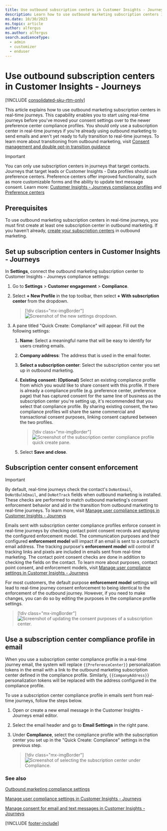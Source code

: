 ```yaml
---
title: Use outbound subscription centers in Customer Insights - Journeys
description: Learn how to use outbound marketing subscription centers in Dynamics 365 Customer Insights - Journeys.
ms.date: 10/30/2023
ms.topic: article
author: alfergus
ms.author: alfergus
search.audienceType: 
  - admin
  - customizer
  - enduser
---
```


# Use outbound subscription centers in Customer Insights - Journeys

[!INCLUDE [consolidated-sku-rtm-only](./includes/consolidated-sku-rtm-only.md)]

This article explains how to use outbound marketing subscription centers in real-time journeys. This capability enables you to start using real-time journeys before you've moved your consent settings over to the newer preference center compliance profiles. You should only use a subscription center in real-time journeys if you're already using outbound marketing to send emails and aren't yet ready to fully transition to real-time journeys. To learn more about transitioning from outbound marketing, visit [Consent management and double opt-in transition guidance](real-time-marketing-consent-transition.md)

> [!IMPORTANT]
> You can only use subscription centers in journeys that target contacts. Journeys that target leads or Customer Insights - Data profiles should use preference centers. Preference centers offer improved functionality, such as more customizable forms and the ability to update text message consent. Learn more: [Customer Insights - Journeys compliance profiles](real-time-marketing-compliance-settings.md) and [Preference centers](real-time-marketing-preference-centers.md)

## Prerequisites

To use outbound marketing subscription centers in real-time journeys, you must first create at least one subscription center in outbound marketing. If you haven’t already, [create your subscription centers](set-up-subscription-center.md) in outbound marketing.

## Set up subscription centers in Customer Insights - Journeys

In **Settings**, connect the outbound marketing subscription center to Customer Insights - Journeys compliance settings:

1. Go to **Settings** > **Customer engagement** > **Compliance**.
1. Select **+ New Profile** in the top toolbar, then select **+ With subscription center** from the dropdown.

    > [!div class="mx-imgBorder"]
    > ![Screenshot of the new settings dropdown.](media/outbound-subscription-dropdown.png "Screenshot of the new settings dropdown")

1. A pane titled "Quick Create: Compliance" will appear. Fill out the following settings:
    1. **Name**: Select a meaningful name that will be easy to identify for users creating emails.
    1. **Company address**: The address that is used in the email footer.
    1. **Select a subscription center**: Select the subscription center you set up in outbound marketing.
    1. **Existing consent: (Optional)** Select an existing compliance profile from which you would like to share consent with this profile. If there is already a compliance profile (e.g. preference center, preference page) that has captured consent for the same line of business as the subscription center you're setting up, it's recommended that you select that compliance profile. By sharing existing consent, the two compliance profiles will share the same commercial and transactional consent purposes, linking consent captured between the two profiles.
        > [!div class="mx-imgBorder"]
        > ![Screenshot of the subscription center compliance profile quick create pane.](media/outbound-subscription-quick-create.png "Screenshot of the quick create pane")

    1. Select **Save and close**.

## Subscription center consent enforcement

> [!IMPORTANT]
> By default, real-time journeys check the contact's `DoNotEmail`, `DoNotBulkEmail`, and `DoNotTrack` fields when outbound marketing is installed. These checks are performed to match outbound marketing's consent enforcement behavior and aid in the transition from outbound marketing to real-time journeys. To learn more, visit [Manage user compliance settings in Customer Insights - Journeys](real-time-marketing-compliance-settings.md)

Emails sent with subscription center compliance profiles enforce consent in real-time journeys by checking contact point consent records and applying the configured enforcement model. The communication purposes and their configured **enforcement model** will impact if an email is sent to a contact's email address. The tracking purpose's **enforcement model** will control if tracking links and pixels are included in emails sent from real-time marketing. The contact point consent checks are done in addition to checking the fields on the contact. To learn more about purposes, contact point consent, and enforcement models, visit [Manage user compliance settings in Customer Insights - Journeys](real-time-marketing-compliance-settings.md)

For most customers, the default purpose **enforcement model** settings will lead to real-time journey consent enforcement to being identical to the enforcement of the outbound journey. However, if you need to make changes, you can do so by editing the purposes in the compliance profile settings.

> [!div class="mx-imgBorder"]
> ![Screenshot of updating the consent purposes of a subscription center.](media/outbound-subscription-compliance-purposes.png "Screenshot of updating the consent purposes of a subscription center.")

## Use a subscription center compliance profile in email

When you use a subscription center compliance profile in a real-time journey email, the system will replace `{{PreferenceCenter}}` personalization tokens in the email with a link to the outbound marketing subscription center defined in the compliance profile. Similarly, `{{CompanyAddress}}` personalization tokens will be replaced with the address configured in the compliance profile.

To use a subscription center compliance profile in emails sent from real-time journeys, follow the steps below.

1. Open or create a new email message in the Customer Insights - Journeys email editor.
1. Select the email header and go to **Email Settings** in the right pane.
1. Under **Compliance**, select the compliance profile with the subscription center you set up in the "Quick Create: Compliance" settings in the previous step.

    > [!div class="mx-imgBorder"]
    > ![Screenshot of selecting the subscription center under Compliance.](media/outbound-subscription-compliance-select.png "Screenshot of selecting the subscription center under Compliance")

### See also

[Outbound marketing compliance settings](privacy-use-features.md)

[Manage user compliance settings in Customer Insights - Journeys](real-time-marketing-compliance-settings.md)

[Manage consent for email and text messages in Customer Insights - Journeys](real-time-marketing-email-text-consent.md)

[!INCLUDE [footer-include](./includes/footer-banner.md)]
